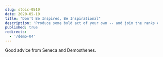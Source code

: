 ```yaml
---
slug: stoic-0510
date: 2020-05-10
title: "Don't Be Inspired, Be Inspirational"
description: 'Produce some bold act of your own -- and join the ranks of the most emulated'
published: true
redirects: 
  - '/demo-04'
---
```


Good advice from Seneca and Demosthenes. 